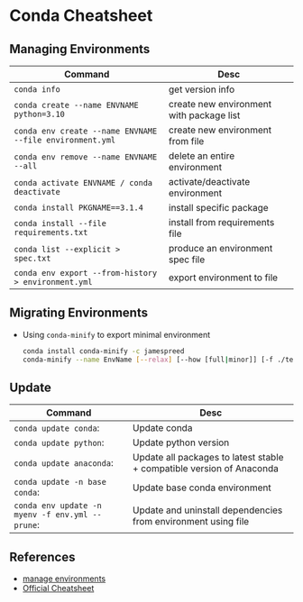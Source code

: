 # Conda Cheatsheet

## Managing Environments

|Command|Desc|
|-------|----|
|`conda info`|get version info|
|`conda create --name ENVNAME python=3.10`|create new environment with package list|
|`conda env create --name ENVNAME --file environment.yml`|create new environment from file|
|`conda env remove --name ENVNAME --all`|delete an entire environment|
|`conda activate ENVNAME / conda deactivate`|activate/deactivate environment|
|`conda install PKGNAME==3.1.4`|install specific package|
|`conda install --file requirements.txt`|install from requirements file|
|`conda list --explicit > spec.txt`|produce an environment spec file|
|`conda env export --from-history > environment.yml`|export environment to file|

## Migrating Environments

- Using `conda-minify` to export minimal environment
  ```bash
  conda install conda-minify -c jamespreed
  conda-minify --name EnvName [--relax] [--how [full|minor]] [-f ./test_env.yml]
  ```

## Update

|Command|Desc|
|-------|----|
|`conda update conda`:|Update conda|
|`conda update python`:|Update python version|
|`conda update anaconda`:|Update all packages to latest stable + compatible version of Anaconda|
|`conda update -n base conda`:|Update base conda environment|
|`conda env update -n myenv -f env.yml --prune`:|Update and uninstall dependencies from environment using file|

## References

- [manage environments](https://docs.conda.io/projects/conda/en/latest/user-guide/tasks/manage-environments.html)
- [Official Cheatsheet](https://docs.conda.io/projects/conda/en/latest/user-guide/cheatsheet.html)

